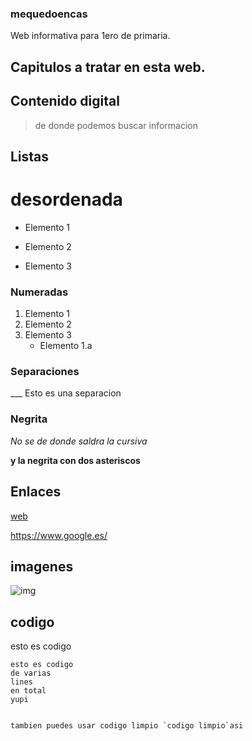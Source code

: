 ### mequedoencas
Web informativa para 1ero de primaria.
## Capitulos a tratar en esta web.


## Contenido digital
>de donde podemos
>buscar informacion

## Listas
# desordenada
- Elemento 1
* Elemento 2
+ Elemento 3

### Numeradas

1. Elemento 1
2. Elemento 2
3. Elemento 3
      - Elemento 1.a
      
### Separaciones
___ Esto es una separacion 

### Negrita

*No se de donde saldra la cursiva*

**y la negrita con dos asteriscos**

## Enlaces

[web](https://www.google.es "buscador digital")

<https://www.google.es/>

## imagenes
![img](https://www.elperiodico.com/es/ext_resources/infographics/2020/febrero/manos1.png)

## codigo

  esto es codigo
  
~~~~
esto es codigo
de varias
lines
en total
yupi 
  

tambien puedes usar codigo limpio `codigo limpio`asi 





